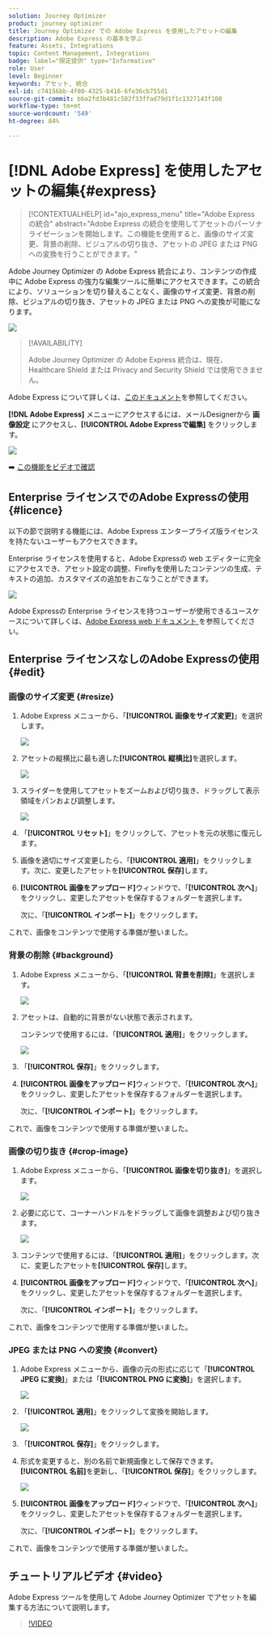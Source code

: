 ```yaml
---
solution: Journey Optimizer
product: journey optimizer
title: Journey Optimizer での Adobe Express を使用したアセットの編集
description: Adobe Express の基本を学ぶ
feature: Assets, Integrations
topic: Content Management, Integrations
badge: label="限定提供" type="Informative"
role: User
level: Beginner
keywords: アセット, 統合
exl-id: c74156bb-4f00-4325-b416-6fe36cb755d1
source-git-commit: bba2fd3b481c582f33ffad79d1f1c1327143f108
workflow-type: tm+mt
source-wordcount: '549'
ht-degree: 84%

---
```


# [!DNL Adobe Express] を使用したアセットの編集{#express}

>[!CONTEXTUALHELP]
>id="ajo_express_menu"
>title="Adobe Express の統合"
>abstract="Adobe Express の統合を使用してアセットのパーソナライゼーションを開始します。この機能を使用すると、画像のサイズ変更、背景の削除、ビジュアルの切り抜き、アセットの JPEG または PNG への変換を行うことができます。"

Adobe Journey Optimizer の Adobe Express 統合により、コンテンツの作成中に Adobe Express の強力な編集ツールに簡単にアクセスできます。この統合により、ソリューションを切り替えることなく、画像のサイズ変更、背景の削除、ビジュアルの切り抜き、アセットの JPEG または PNG への変換が可能になります。

<img src="../rn/assets/do-not-localize/express_resize.gif">


>[!AVAILABILITY]
>
>Adobe Journey Optimizer の Adobe Express 統合は、現在、Healthcare Shield または Privacy and Security Shield では使用できません。

Adobe Express について詳しくは、[このドキュメント](https://helpx.adobe.com/jp/express/user-guide.html)を参照してください。

**[!DNL Adobe Express]** メニューにアクセスするには、メールDesignerから **画像設定** にアクセスし、**[!UICONTROL Adobe Expressで編集]** をクリックします。

![](assets/express_1.png)

➡️ [この機能をビデオで確認](#video)

## Enterprise ライセンスでのAdobe Expressの使用 {#licence}

以下の節で説明する機能には、Adobe Express エンタープライズ版ライセンスを持たないユーザーもアクセスできます。

Enterprise ライセンスを使用すると、Adobe Expressの web エディターに完全にアクセスでき、アセット設定の調整、Fireflyを使用したコンテンツの生成、テキストの追加、カスタマイズの追加をおこなうことができます。

![](assets/express-licence.png)

Adobe Expressの Enterprise ライセンスを持つユーザーが使用できるユースケースについて詳しくは、[Adobe Express web ドキュメント ](https://helpx.adobe.com/express/web.html) を参照してください。

## Enterprise ライセンスなしのAdobe Expressの使用  {#edit}

### 画像のサイズ変更 {#resize}

1. Adobe Express メニューから、「**[!UICONTROL 画像をサイズ変更]**」を選択します。

   ![](assets/express-resize-1.png)

1. アセットの縦横比に最も適した&#x200B;**[!UICONTROL 縦横比]**&#x200B;を選択します。

   ![](assets/express-resize-2.png)

1. スライダーを使用してアセットをズームおよび切り抜き、ドラッグして表示領域をパンおよび調整します。

   ![](assets/express-resize-3.png)

1. 「**[!UICONTROL リセット]**」をクリックして、アセットを元の状態に復元します。

1. 画像を適切にサイズ変更したら、「**[!UICONTROL 適用]**」をクリックします。次に、変更したアセットを&#x200B;**[!UICONTROL 保存]**&#x200B;します。

1. **[!UICONTROL 画像をアップロード]**&#x200B;ウィンドウで、「**[!UICONTROL 次へ]**」をクリックし、変更したアセットを保存するフォルダーを選択します。

   次に、「**[!UICONTROL インポート]**」をクリックします。

これで、画像をコンテンツで使用する準備が整いました。

### 背景の削除 {#background}

1. Adobe Express メニューから、「**[!UICONTROL 背景を削除]**」を選択します。

   ![](assets/express-background-1.png)

1. アセットは、自動的に背景がない状態で表示されます。

   コンテンツで使用するには、「**[!UICONTROL 適用]**」をクリックします。

   ![](assets/express-background-2.png)

1. 「**[!UICONTROL 保存]**」をクリックします。

1. **[!UICONTROL 画像をアップロード]**&#x200B;ウィンドウで、「**[!UICONTROL 次へ]**」をクリックし、変更したアセットを保存するフォルダーを選択します。

   次に、「**[!UICONTROL インポート]**」をクリックします。

これで、画像をコンテンツで使用する準備が整いました。

### 画像の切り抜き {#crop-image}

1. Adobe Express メニューから、「**[!UICONTROL 画像を切り抜き]**」を選択します。

   ![](assets/express-crop-1.png)

1. 必要に応じて、コーナーハンドルをドラッグして画像を調整および切り抜きます。

   ![](assets/express-crop-2.png)

1. コンテンツで使用するには、「**[!UICONTROL 適用]**」をクリックします。次に、変更したアセットを&#x200B;**[!UICONTROL 保存]**&#x200B;します。

1. **[!UICONTROL 画像をアップロード]**&#x200B;ウィンドウで、「**[!UICONTROL 次へ]**」をクリックし、変更したアセットを保存するフォルダーを選択します。

   次に、「**[!UICONTROL インポート]**」をクリックします。

これで、画像をコンテンツで使用する準備が整いました。

### JPEG または PNG への変換 {#convert}

1. Adobe Express メニューから、画像の元の形式に応じて「**[!UICONTROL JPEG に変換]**」または「**[!UICONTROL PNG に変換]**」を選択します。

   ![](assets/express-convert-1.png)

1. 「**[!UICONTROL 適用]**」をクリックして変換を開始します。

   ![](assets/express-convert-2.png)

1. 「**[!UICONTROL 保存]**」をクリックします。

1. 形式を変更すると、別の名前で新規画像として保存できます。**[!UICONTROL 名前]**&#x200B;を更新し、「**[!UICONTROL 保存]**」をクリックします。

   ![](assets/express-convert-3.png)

1. **[!UICONTROL 画像をアップロード]**&#x200B;ウィンドウで、「**[!UICONTROL 次へ]**」をクリックし、変更したアセットを保存するフォルダーを選択します。

   次に、「**[!UICONTROL インポート]**」をクリックします。

これで、画像をコンテンツで使用する準備が整いました。

## チュートリアルビデオ {#video}

Adobe Express ツールを使用して Adobe Journey Optimizer でアセットを編集する方法について説明します。

>[!VIDEO](https://video.tv.adobe.com/v/3455524/?quality=12&captions=jpn)



